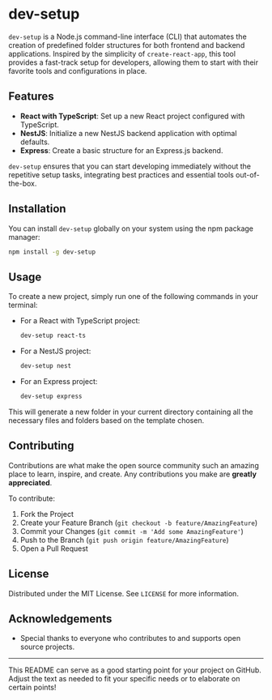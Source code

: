 # dev-setup

`dev-setup` is a Node.js command-line interface (CLI) that automates the creation of predefined folder structures for both frontend and backend applications. Inspired by the simplicity of `create-react-app`, this tool provides a fast-track setup for developers, allowing them to start with their favorite tools and configurations in place.

## Features

- **React with TypeScript**: Set up a new React project configured with TypeScript.
- **NestJS**: Initialize a new NestJS backend application with optimal defaults.
- **Express**: Create a basic structure for an Express.js backend.

`dev-setup` ensures that you can start developing immediately without the repetitive setup tasks, integrating best practices and essential tools out-of-the-box.

## Installation

You can install `dev-setup` globally on your system using the npm package manager:

```bash
npm install -g dev-setup
```

## Usage

To create a new project, simply run one of the following commands in your terminal:

- For a React with TypeScript project:

  ```bash
  dev-setup react-ts
  ```

- For a NestJS project:

  ```bash
  dev-setup nest
  ```

- For an Express project:
  ```bash
  dev-setup express
  ```

This will generate a new folder in your current directory containing all the necessary files and folders based on the template chosen.

## Contributing

Contributions are what make the open source community such an amazing place to learn, inspire, and create. Any contributions you make are **greatly appreciated**.

To contribute:

1. Fork the Project
2. Create your Feature Branch (`git checkout -b feature/AmazingFeature`)
3. Commit your Changes (`git commit -m 'Add some AmazingFeature'`)
4. Push to the Branch (`git push origin feature/AmazingFeature`)
5. Open a Pull Request

## License

Distributed under the MIT License. See `LICENSE` for more information.

## Acknowledgements

- Special thanks to everyone who contributes to and supports open source projects.

---

This README can serve as a good starting point for your project on GitHub. Adjust the text as needed to fit your specific needs or to elaborate on certain points!
